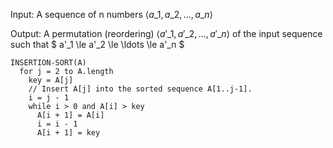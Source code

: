 
Input: A sequence of n numbers $\langle a\_1, a\_2, \ldots, a\_n \rangle$

Output: A permutation (reordering) $\langle a'\_1, a'\_2, \ldots, a'\_n \rangle$ of the input sequence such that $ a'\_1 \le a'\_2 \le \ldots \le a'\_n $

```
INSERTION-SORT(A)
  for j = 2 to A.length
    key = A[j]
    // Insert A[j] into the sorted sequence A[1..j-1].
    i = j - 1
    while i > 0 and A[i] > key
      A[i + 1] = A[i]
      i = i - 1 
      A[i + 1] = key
```